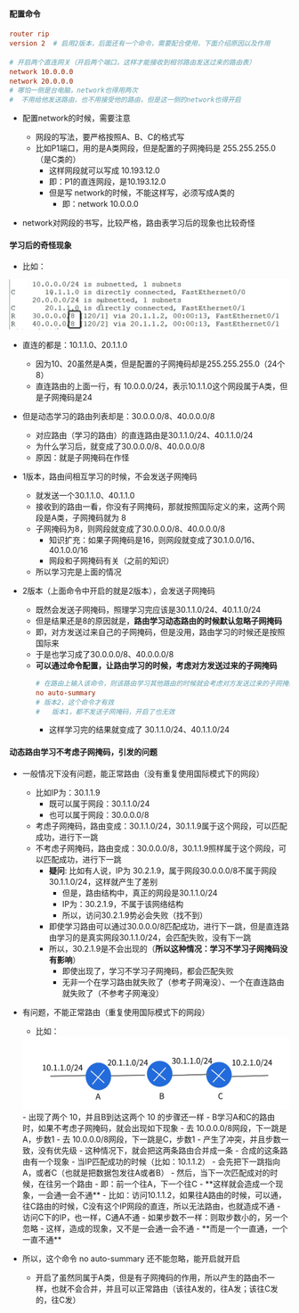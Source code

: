 #### 配置命令
```conf
router rip
version 2  # 启用2版本，后面还有一个命令，需要配合使用，下面介绍原因以及作用

# 开启两个直连网关（开启两个端口，这样才能接收到相邻路由发送过来的路由表）
network 10.0.0.0
network 20.0.0.0
# 哪怕一侧是台电脑，network也得用两次
#  不用给他发送路由，也不用接受他的路由，但是这一侧的network也得开启
```

- 配置network的时候，需要注意
  - 网段的写法，要严格按照A、B、C的格式写
  - 比如P1端口，用的是A类网段，但是配置的子网掩码是 255.255.255.0（是C类的）
    - 这样网段就可以写成 10.193.12.0
    - 即：P1的直连网段，是10.193.12.0
    - 但是写 network的时候，不能这样写，必须写成A类的
      - 即：network 10.0.0.0

- network对网段的书写，比较严格，路由表学习后的现象也比较奇怪


#### 学习后的奇怪现象
- 比如：
<img src='../../../imgs/img92.png' />

- 直连的都是：10.1.1.0、20.1.1.0
  - 因为10、20虽然是A类，但是配置的子网掩码却是255.255.255.0（24个8）
  - 直连路由的上面一行，有 10.0.0.0/24，表示10.1.1.0这个网段属于A类，但是子网掩码是24
- 但是动态学习的路由列表却是：30.0.0.0/8、40.0.0.0/8
  - 对应路由（学习的路由）的直连路由是30.1.1.0/24、40.1.1.0/24
  - 为什么学习后，就变成了30.0.0.0/8、40.0.0.0/8
  - 原因：就是子网掩码在作怪

- 1版本，路由间相互学习的时候，不会发送子网掩码
  - 就发送一个30.1.1.0、40.1.1.0
  - 接收到的路由一看，你没有子网掩码，那就按照国际定义的来，这两个网段是A类，子网掩码就为 8
  - 子网掩码为8，则网段就变成了30.0.0.0/8、40.0.0.0/8
    - 知识扩充：如果子网掩码是16，则网段就变成了30.1.0.0/16、40.1.0.0/16
    - 网段和子网掩码有关（之前的知识）
  - 所以学习完是上面的情况
- 2版本（上面命令中开启的就是2版本），会发送子网掩码
  - 既然会发送子网掩码，照理学习完应该是30.1.1.0/24、40.1.1.0/24
  - 但是结果还是8的原因就是，**路由学习动态路由的时候默认忽略子网掩码**
  - 即，对方发送过来自己的子网掩码，但是没用，路由学习的时候还是按照国际来
  - 于是也学习成了30.0.0.0/8、40.0.0.0/8
  - **可以通过命令配置，让路由学习的时候，考虑对方发送过来的子网掩码**
    ```conf
    # 在路由上输入该命令，则该路由学习其他路由的时候就会考虑对方发送过来的子网掩码
    no auto-summary
    # 版本2，这个命令才有效
    #   版本1，都不发送子网掩码，开启了也无效
    ```
    - 这样学习完的结果就变成了 30.1.1.0/24、40.1.1.0/24


#### 动态路由学习不考虑子网掩码，引发的问题
- 一般情况下没有问题，能正常路由（没有重复使用国际模式下的网段）
  - 比如IP为：30.1.1.9
    - 既可以属于网段：30.1.1.0/24
    - 也可以属于网段：30.0.0.0/8
  - 考虑子网掩码，路由变成：30.1.1.0/24，30.1.1.9属于这个网段，可以匹配成功，进行下一跳
  - 不考虑子网掩码，路由变成：30.0.0.0/8，30.1.1.9照样属于这个网段，可以匹配成功，进行下一跳
    - **疑问**: 比如有人说，IP为 30.2.1.9，属于网段30.0.0.0/8不属于网段30.1.1.0/24，这样就产生了差别
      - 但是，路由结构中，真正的网段是30.1.1.0/24
      - IP为：30.2.1.9，不属于该网络结构
      - 所以，访问30.2.1.9势必会失败（找不到）
    - 即使学习路由可以通过30.0.0.0/8匹配成功，进行下一跳，但是直连路由学习的是真实网段30.1.1.0/24，会匹配失败，没有下一跳
    - 所以，30.2.1.9是不会出现的（**所以这种情况：学习不学习子网掩码没有影响**）
      - 即使出现了，学习不学习子网掩码，都会匹配失败
      - 无非一个在学习路由就失败了（参考子网淹没）、一个在直连路由就失败了（不参考子网淹没）

- 有问题，不能正常路由（重复使用国际模式下的网段）
  - 比如：
  <img src='../../../imgs/img93.png' />
  - 出现了两个 10，并且B到达这两个 10 的步骤还一样
  - B学习A和C的路由时，如果不考虑子网掩码，就会出现如下现象
    - 去 10.0.0.0/8网段，下一跳是A，步数1
    - 去 10.0.0.0/8网段，下一跳是C，步数1
    - 产生了冲突，并且步数一致，没有优先级
    - 这种情况下，就会把这两条路由合并成一条
      - 合成的这条路由有一个现象
      - 当IP匹配成功的时候（比如：10.1.1.2）
      - 会先把下一跳指向A，或者C（也就是把数据包发往A或者B）
      - 然后，当下一次匹配成对的时候，在往另一个路由
        - 即：前一个往A，下一个往C
    - **这样就会造成一个现象，一会通一会不通**
      - 比如：访问10.1.1.2，如果往A路由的时候，可以通，往C路由的时候，C没有这个IP网段的直连，所以无法路由，也就造成不通
      - 访问C下的IP，也一样，C通A不通
    - 如果步数不一样：则取步数小的，另一个忽略
      - 这样，造成的现象，又不是一会通一会不通
      - **而是一个一直通，一个一直不通**

- 所以，这个命令 no auto-summary 还不能忽略，能开启就开启
  - 开启了虽然同属于A类，但是有子网掩码的作用，所以产生的路由不一样，也就不会合并，并且可以正常路由（该往A发的，往A发；该往C发的，往C发）